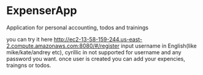 # ExpenserApp
Application for personal accounting, todos and trainings

you can try it here http://ec2-13-58-159-244.us-east-2.compute.amazonaws.com:8080/#/register
input username in English(like mike/kate/andrey etc), cyrillic in not supported for username and any password you want.
once user is created you can add your expencies, traingns or todos.
